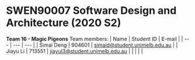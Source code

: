 # SWEN90007 Software Design and Architecture (2020 S2)
**Team 16 - Magic Pigeons**
Team members:
| Name | Student ID | E-mail |
| --- | --- | --- |
| Simai Deng | 904601 | simaid@student.unimelb.edu.au |
| Jiayu Li | 713551 | jiayul3@student.unimelb.edu.au |
|  |  |  |